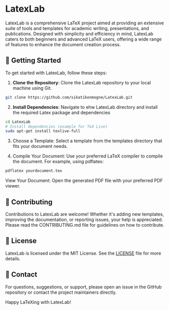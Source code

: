 # LatexLab

LatexLab is a comprehensive LaTeX project aimed at providing an extensive suite of tools and templates for academic writing, presentations, and publications. Designed with simplicity and efficiency in mind, LatexLab caters to both beginners and advanced LaTeX users, offering a wide range of features to enhance the document creation process.

## :rocket: Getting Started

To get started with LatexLab, follow these steps:

1. **Clone the Repository**: Clone the LatexLab repository to your local machine using Git.

```bash
git clone https://github.com/sikatikenmogne/LatexLab.git
```

2. **Install Dependencies**: Navigate to ehw LatexLab directory and install the required Latex package and dependencies

```bash
cd LatexLab
# Install dependencies (example for TeX Live)
sudo apt-get install texlive-full
```

3. Choose a Template: Select a template from the templates directory that fits your document needs.

4. Compile Your Document: Use your preferred LaTeX compiler to compile the document. For example, using pdflatex:

```bash
pdflatex yourdocument.tex
```

View Your Document: Open the generated PDF file with your preferred PDF viewer.

## :handshake: Contributing

Contributions to LatexLab are welcome! Whether it's adding new templates, improving the documentation, or reporting issues, your help is appreciated. Please read the CONTRIBUTING.md file for guidelines on how to contribute.

## :page_with_curl: License

LatexLab is licensed under the MIT License. See the [LICENSE](LICENSE) file for more details.

## :email: Contact

For questions, suggestions, or support, please open an issue in the GitHub repository or contact the project maintainers directly.

Happy LaTeXing with LatexLab!